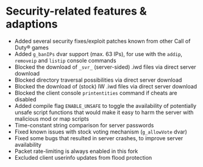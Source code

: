 # Security-related features & adaptions

- Added several security fixes/exploit patches known from other Call of Duty&reg; games
- Added `g_banIPs` dvar support (max. 63 IPs), for use with the `addip`, `removeip` and `listip` console commands
- Blocked the download of `_svr_` (server-sided) .iwd files via direct server download
- Blocked directory traversal possibilities via direct server download
- Blocked the download of (stock) IW .iwd files via direct server download 
- Blocked the client console `printentities` command if cheats are disabled
- Added compile flag `ENABLE_UNSAFE` to toggle the availability of potentially unsafe script functions that would make it easy to harm the server with malicious mod or map scripts
- Time-constant string comparison for server passwords
- Fixed known issues with stock voting mechanism (`g_allowVote` dvar)
- Fixed some bugs that resulted in server crashes, to improve server availability
- Packet rate-limiting is always enabled in this fork
- Excluded client userinfo updates from flood protection